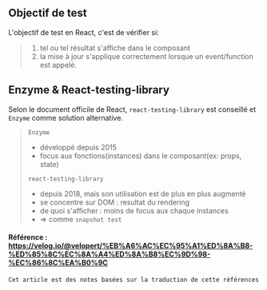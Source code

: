 ## Objectif de test

L'objectif de test en React, c'est de vérifier si:

> 1. tel ou tel résultat s'affiche dans le composant
> 2. la mise à jour s'applique correctement lorsque un event/function est appelé.

## Enzyme & React-testing-library

Selon le document officile de React, `react-testing-library` est conseillé et `Enzyme` comme solution alternative.

> `Enzyme`
>
> - développé depuis 2015
> - focus aux fonctions(instances) dans le composant(ex: props, state)
>
> `react-testing-library`
>
> - depuis 2018, mais son utilisation est de plus en plus augmenté
> - se concentre sur DOM : resultat du rendering
> - de quoi s'afficher : moins de focus aux chaque instances
> - => comme `snapshot test`

#### Référence : https://velog.io/@velopert/%EB%A6%AC%EC%95%A1%ED%8A%B8-%ED%85%8C%EC%8A%A4%ED%8A%B8%EC%9D%98-%EC%86%8C%EA%B0%9C

    Cet article est des notes basées sur la traduction de cette références
